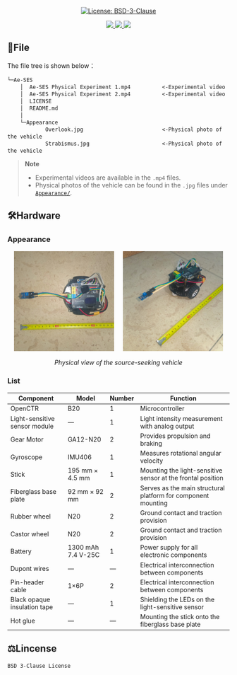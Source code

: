
<p align="center">
  <a href="LICENSE">
    <img src="https://img.shields.io/badge/License-BSD--3--Clause-blue.svg" alt="License: BSD-3-Clause"/>
  </a>
</p>

<p align="center">
  <a href="LICENSE">
    <img src="https://img.shields.io/badge/Stochastic%20Extremum%20Seeking-Ae--SES-Green"/>
    <img src="https://img.shields.io/badge/Robotics-TWDDR-Green"/>
    <img src="https://img.shields.io/badge/Embedded%20System-STM32-Green"/>
  </a>
</p>

## 📂File
The file tree is shown below：
```
└─Ae-SES
    │  Ae-SES Physical Experiment 1.mp4          <-Experimental video
    │  Ae-SES Physical Experiment 2.mp4          <-Experimental video
    │  LICENSE
    │  README.md
    │
    └─Appearance
            Overlook.jpg                         <-Physical photo of the vehicle
            Strabismus.jpg                       <-Physical photo of the vehicle
```
> **Note**  
> - Experimental videos are available in the `.mp4` files.  
> - Physical photos of the vehicle can be found in the `.jpg` files under [`Appearance/`](Appearance).

## 🛠️Hardware
### Appearance

<p align="center">
  <img src="https://github.com/Autonomous-Source-Seeking-Team-ASST/Experimental_Media/blob/main/Ae-SES/Appearance/Overlook.jpg" width="45%" alt="Top view"/>
&nbsp; &nbsp;
  <img src="https://github.com/Autonomous-Source-Seeking-Team-ASST/Experimental_Media/blob/main/Ae-SES/Appearance/Strabismus.jpg" width="45%" alt="Oblique view"/>
</p>
<p align="center">
  <em>Physical view of the source-seeking vehicle</em>
</p>

### List

| Component | Model | Number | Function |
|-----------|-------|--------|----------|
| OpenCTR | B20 | 1 | Microcontroller |
| Light-sensitive sensor module | — | 1 | Light intensity measurement with analog output |
| Gear Motor | GA12-N20 | 2 | Provides propulsion and braking |
| Gyroscope | IMU406 | 1 | Measures rotational angular velocity |
| Stick | 195 mm × 4.5 mm | 1 | Mounting the light-sensitive sensor at the frontal position |
| Fiberglass base plate | 92 mm × 92 mm | 2 | Serves as the main structural platform for component mounting |
| Rubber wheel | N20 | 2 | Ground contact and traction provision |
| Castor wheel | N20 | 2 | Ground contact and traction provision |
| Battery | 1300 mAh 7.4 V-25C | 1 | Power supply for all electronic components |
| Dupont wires | — | — | Electrical interconnection between components |
| Pin-header cable | 1×6P | 2 | Electrical interconnection between components |
| Black opaque insulation tape | — | 1 | Shielding the LEDs on the light-sensitive sensor |
| Hot glue | — | — | Mounting the stick onto the fiberglass base plate |

## ⚖️Lincense

```
BSD 3-Clause License
```
